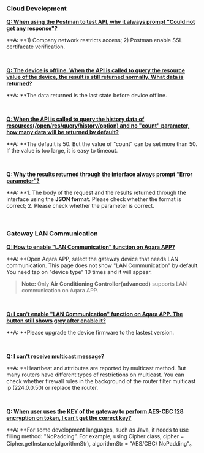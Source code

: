 ### **Cloud Development**

<u>**Q: When using the Postman to test API, why it always prompt "Could not get any response"?**</u>

**A: **1) Company network restricts access; 2) Postman enable SSL certifacate verification.

&nbsp;

<u>**Q: The device is offline. When the API is called to query the resource value of the device, the result is still returned normally. What data is returned?**</u>

**A: **The data returned is the last state before device offline.

&nbsp;

**<u>Q: When the API is called to query the history data of resources(/open/res/query/history/option) and no "count" parameter, how many data will be returned by default?</u>** 

**A: **The default is 50. But the value of "count" can be set more than 50. If the value is too large, it is easy to timeout.

&nbsp;

**<u>Q: Why the results returned through the interface always prompt “Error parameter”?</u>** 

**A: **1. The body of the request and the results returned through the interface using the **JSON format**. Please check whether the format is correct; 2. Please check whether the parameter is correct. 

&nbsp;

### **Gateway LAN Communication**

<u>**Q: How to enable "LAN Communication" function on Aqara APP?**</u>

**A: **Open Aqara APP, select the gateway device that needs LAN communication. This page does not show "LAN Communication" by default. You need tap on "device type" 10 times and it will appear.

> **Note:** Only **Air Conditioning Controller(advanced)** supports LAN communication on Aqara APP.

&nbsp;

<u>**Q: I can't enable "LAN Communication" function on Aqara APP. The button still shows grey after enable it?**</u>

**A: **Please upgrade the device firmware to the lastest version.

&nbsp;

<u>**Q: I can't receive multicast message?**</u>

**A: **Heartbeat and attributes are reported by multicast method. But many routers have different types of restrictions on multicast. You can check whether firewall rules in the background of the router filter multicast ip (224.0.0.50) or replace the router.

&nbsp;

<u>**Q: When user uses the KEY of the gateway to perform AES-CBC 128 encryption on token, I can't get the correct key?**</u>

**A: **For some development languages, such as Java, it needs to use filling method: "NoPadding”. For example, using Cipher class, cipher = Cipher.getInstance(algorithmStr), algorithmStr = "AES/CBC/ NoPadding"。

&nbsp;

